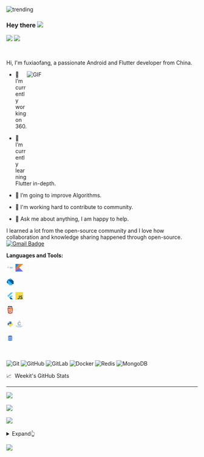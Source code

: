 ![trending](https://activity-graph.herokuapp.com/graph?username=fxfSean&theme=xcode)

### Hey there <img src="https://media.giphy.com/media/hvRJCLFzcasrR4ia7z/giphy.gif" width="25px">

![](https://visitor-badge.glitch.me/badge?page_id=fxfSean) ![](https://img.shields.io/github/last-commit/fxfSean/fxfSean)

<br />

Hi, I'm fuxiaofang, a passionate Android and Flutter developer from China.

<img align="right" alt="GIF" src="https://github.com/weekitmo/weekitmo/blob/master/code.gif?raw=true" width="450" height="280" />

- :dog: I’m currently working on 360.

- :palm_tree: I’m currently learning Flutter in-depth.

- :beer: I’m going to improve Algorithms.

- :meat_on_bone: I'm working hard to contribute to community.

- :ghost: Ask me about anything, I am happy to help.

I learned a lot from the open-source community and I love how collaboration and knowledge sharing happened through open-source. [![Gmail Badge](https://img.shields.io/badge/-fuxiaofang93@gmail.com-c14438?style=flat-square&logo=Gmail&logoColor=white&link=mailto:fuxiaofang93@gmail.com)](mailto:fuxiaofang93@gmail.com)

**Languages and Tools:**

<code><img height="20" src="https://raw.githubusercontent.com/github/explore/80688e429a7d4ef2fca1e82350fe8e3517d3494d/topics/java/java.png"></code>
<code><img height="20" src="https://raw.githubusercontent.com/github/explore/80688e429a7d4ef2fca1e82350fe8e3517d3494d/topics/kotlin/kotlin.png"></code>

<code><img height="20" src="https://raw.githubusercontent.com/github/explore/80688e429a7d4ef2fca1e82350fe8e3517d3494d/topics/dart/dart.png"></code>

<code><img height="20" src="https://raw.githubusercontent.com/github/explore/80688e429a7d4ef2fca1e82350fe8e3517d3494d/topics/flutter/flutter.png"></code>
<code><img height="20" src="https://raw.githubusercontent.com/github/explore/80688e429a7d4ef2fca1e82350fe8e3517d3494d/topics/javascript/javascript.png"></code>

<code><img height="20" src="https://raw.githubusercontent.com/github/explore/80688e429a7d4ef2fca1e82350fe8e3517d3494d/topics/html/html.png"></code>

<code><img height="20" src="https://raw.githubusercontent.com/github/explore/80688e429a7d4ef2fca1e82350fe8e3517d3494d/topics/python/python.png"></code>
<code><img height="20" src="https://raw.githubusercontent.com/github/explore/80688e429a7d4ef2fca1e82350fe8e3517d3494d/topics/c/c.png"></code>

<code><img height="20" src="https://raw.githubusercontent.com/github/explore/80688e429a7d4ef2fca1e82350fe8e3517d3494d/topics/sql/sql.png"></code>

<br />

![Git](https://img.shields.io/badge/-Git-brightgreen?style=plastic&logo=git)
![GitHub](https://img.shields.io/badge/-GitHub-181717?style=flat&logo=github)
![GitLab](https://img.shields.io/badge/-GitLab-FCA121?style=plastic&logo=gitlab)
![Docker](https://img.shields.io/badge/-Shell-blue?style=plastic&logo=shell)
![Redis](https://img.shields.io/badge/-Mysql-ffe897?style=plastic&logo=mysql)
![MongoDB](https://img.shields.io/badge/-Postman-9cf?style=plastic&logo=postman)


<div>📈&nbsp;&nbsp;Weekit's GitHub Stats</div>

---

![](https://github-readme-stats.vercel.app/api/top-langs/?username=fxfSean&layout=compact&theme=material-palenight)

![](https://github-readme-stats.vercel.app/api?username=fxfSean&show_icons=true&theme=dracula&hide=stars,issues)

![](https://github-readme-streak-stats.herokuapp.com/?user=fxfSean)


<details>
  <summary>Expand👆</summary>
  <pre>
  🤷‍♂️  In my spare time, I also like to watch anime and like to visit Bilibili's website
  <br />
  ![Dino](https://gitee.com/powerbyweekit/static-file/raw/master/dragbox.gif)
  </pre>
</details>

![](https://github-profile-trophy.vercel.app/?username=fxfSean&theme=juicyfresh&no-bg=true&no-frame=true&column=4&%22)

<br />